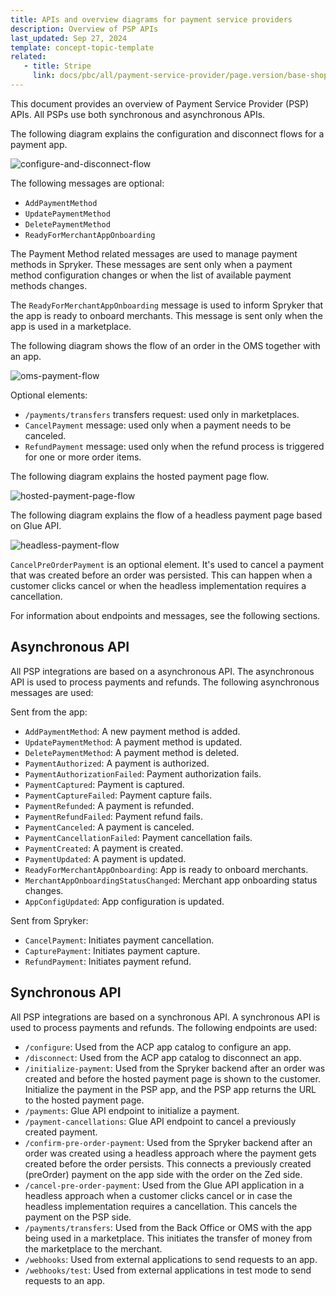 ```yaml
---
title: APIs and overview diagrams for payment service providers
description: Overview of PSP APIs
last_updated: Sep 27, 2024
template: concept-topic-template
related:
   - title: Stripe
     link: docs/pbc/all/payment-service-provider/page.version/base-shop/third-party-integrations/stripe/stripe.html
---
```


This document provides an overview of Payment Service Provider (PSP) APIs. All PSPs use both synchronous and asynchronous APIs.

The following diagram explains the configuration and disconnect flows for a payment app.

![configure-and-disconnect-flow](https://spryker.s3.eu-central-1.amazonaws.com/docs/dg/dev/acp/apis-and-overview-diagrams-for-payment-service-providers.md/configure-and-disconnect-flows.png)

The following messages are optional:
* `AddPaymentMethod`
* `UpdatePaymentMethod`
* `DeletePaymentMethod`
* `ReadyForMerchantAppOnboarding`

The Payment Method related messages are used to manage payment methods in Spryker. These messages are sent only when a payment method configuration changes or when the list of available payment methods changes.

The `ReadyForMerchantAppOnboarding` message is used to inform Spryker that the app is ready to onboard merchants. This message is sent only when the app is used in a marketplace.

The following diagram shows the flow of an order in the OMS together with an app.

![oms-payment-flow](https://spryker.s3.eu-central-1.amazonaws.com/docs/dg/dev/acp/apis-and-overview-diagrams-for-payment-service-providers.md/oms-payment-flow.png)

Optional elements:
* `/payments/transfers` transfers request: used only in marketplaces.
* `CancelPayment` message: used only when a payment needs to be canceled.
* `RefundPayment` message: used only when the refund process is triggered for one or more order items.

The following diagram explains the hosted payment page flow.

![hosted-payment-page-flow](https://spryker.s3.eu-central-1.amazonaws.com/docs/dg/dev/acp/apis-and-overview-diagrams-for-payment-service-providers.md/hosted-payment-page-flow.png)

The following diagram explains the flow of a headless payment page based on Glue API.

![headless-payment-flow](https://spryker.s3.eu-central-1.amazonaws.com/docs/dg/dev/acp/apis-and-overview-diagrams-for-payment-service-providers.md/headless-payment-flow.png)

`CancelPreOrderPayment` is an optional element. It's used to cancel a payment that was created before an order was persisted. This can happen when a customer clicks cancel or when the headless implementation requires a cancellation.

For information about endpoints and messages, see the following sections.

## Asynchronous API

All PSP integrations are based on a asynchronous API. The asynchronous API is used to process payments and refunds. The following asynchronous messages are used:

Sent from the app:
* `AddPaymentMethod`: A new payment method is added.
* `UpdatePaymentMethod`: A payment method is updated.
* `DeletePaymentMethod`: A payment method is deleted.
* `PaymentAuthorized`: A payment is authorized.
* `PaymentAuthorizationFailed`: Payment authorization fails.
* `PaymentCaptured`: Payment is captured.
* `PaymentCaptureFailed`: Payment capture fails.
* `PaymentRefunded`: A payment is refunded.
* `PaymentRefundFailed`: Payment refund fails.
* `PaymentCanceled`: A payment is canceled.
* `PaymentCancellationFailed`: Payment cancellation fails.
* `PaymentCreated`: A payment is created.
* `PaymentUpdated`: A payment is updated.
* `ReadyForMerchantAppOnboarding`: App is ready to onboard merchants.
* `MerchantAppOnboardingStatusChanged`: Merchant app onboarding status changes.
* `AppConfigUpdated`: App configuration is updated.

Sent from Spryker:
* `CancelPayment`: Initiates payment cancellation.
* `CapturePayment`: Initiates payment capture.
* `RefundPayment`: Initiates payment refund.


## Synchronous API

All PSP integrations are based on a synchronous API. A synchronous API is used to process payments and refunds. The following endpoints are used:

* `/configure`: Used from the ACP app catalog to configure an app.
* `/disconnect`: Used from the ACP app catalog to disconnect an app.
* `/initialize-payment`: Used from the Spryker backend after an order was created and before the hosted payment page is shown to the customer. Initialize the payment in the PSP app, and the PSP app returns the URL to the hosted payment page.
* `/payments`: Glue API endpoint to initialize a payment.
* `/payment-cancellations`: Glue API endpoint to cancel a previously created payment.
* `/confirm-pre-order-payment`: Used from the Spryker backend after an order was created using a headless approach where the payment gets created before the order persists. This connects a previously created (preOrder) payment on the app side with the order on the Zed side.
* `/cancel-pre-order-payment`: Used from the Glue API application in a headless approach when a customer clicks cancel or in case the headless implementation requires a cancellation. This cancels the payment on the PSP side.
* `/payments/transfers`: Used from the Back Office or OMS with the app being used in a marketplace. This initiates the transfer of money from the marketplace to the merchant.
* `/webhooks`: Used from external applications to send requests to an app.
* `/webhooks/test`: Used from external applications in test mode to send requests to an app.
